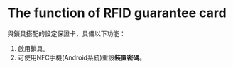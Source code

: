 # The    function    of RFID guarantee card

與鎖具搭配的設定保證卡，具備以下功能：

1. 啟用鎖具。
2. 可使用NFC手機\(Android系統\)重設**裝置密碼**。

